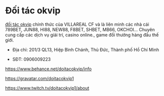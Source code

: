 # Đối tác okvip

[đối tác okvip](https://okvip.name/doi-tac-okvip/) chính thức của VILLAREAL CF và là liên minh các nhà cái 789BET, JUN88, HI88, NEW88, F8BET, SHBET, MB66, OKCHOI... Chuyên cung cấp các dịch vụ giải trí, casino online., game đổi thưởng hàng đầu thế giới.

- Địa chỉ: 201/3 QL13, Hiệp Bình Chánh, Thủ Đức, Thành phố Hồ Chí Minh

- SĐT: 0906009223

https://www.behance.net/doitacokvip/info

https://gravatar.com/doitacokvip1

https://www.twitch.tv/doitacokvip1/about
